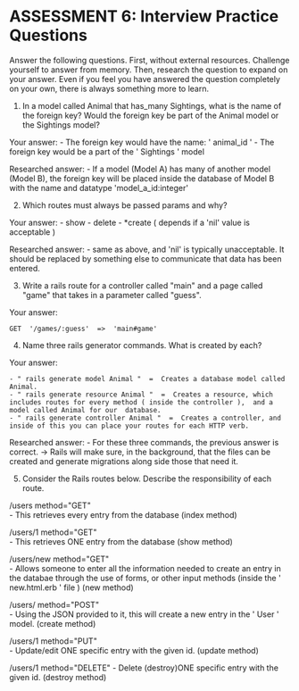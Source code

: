 # ASSESSMENT 6: Interview Practice Questions
Answer the following questions. First, without external resources. Challenge yourself to answer from memory. Then, research the question to expand on your answer. Even if you feel you have answered the question completely on your own, there is always something more to learn.

1. In a model called Animal that has_many Sightings, what is the name of the foreign key? Would the foreign key be part of the Animal model or the Sightings model?

  Your answer:
	- The foreign key would have the name:  ' animal_id '
	- The foreign key would be a part of the ' Sightings ' model

  Researched answer:
	- If a model (Model A) has many of another model (Model B),  the foreign key will be placed inside the database of Model B with the name and datatype 'model_a_id:integer'



2. Which routes must always be passed params and why?

  Your answer:
	- show
	- delete
	- *create       ( depends if a 'nil' value is acceptable )

  Researched answer:
	- same as above, and 'nil' is typically unacceptable.  It should be replaced by something else to communicate that data has been entered.



3. Write a rails route for a controller called "main" and a page called "game" that takes in a parameter called "guess".

  Your answer:
	
	GET  '/games/:guess'  =>  'main#game'



4. Name three rails generator commands. What is created by each?

  Your answer:

	- " rails generate model Animal "  =  Creates a database model called Animal.
	- " rails generate resource Animal "  =  Creates a resource, which includes routes for every method ( inside the controller ),  and a model called Animal for our  database.
	- " rails generate controller Animal "  =  Creates a controller, and inside of this you can place your routes for each HTTP verb.

  Researched answer:
	- For these three commands, the previous answer is correct.
	->  Rails will make sure, in the background, that the files can be created and generate migrations along side those that need it.



5. Consider the Rails routes below. Describe the responsibility of each route.

/users        method="GET"   
	- This retrieves every entry from the database (index method)

/users/1      method="GET"   
	- This retrieves ONE entry from the database (show method)

/users/new    method="GET"   
	- Allows someone to enter all the information needed to create an entry in the databae through the use of forms, or other input methods (inside the ' new.html.erb ' file )   (new method)

/users/       method="POST"     
	- Using the JSON provided to it, this will create a new entry in the ' User ' model.  (create method)

/users/1      method="PUT"    
	- Update/edit ONE specific entry with the given id.   (update method)

/users/1      method="DELETE"
	- Delete (destroy)ONE specific entry with the given id.   (destroy method)


